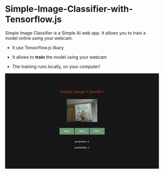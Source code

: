 # Simple-Image-Classifier-with-Tensorflow.js

Simple Image Classifier is a Simple AI web app. It allows you to train a model online using your webcam.

* It use Tensorflow.js libary

* It allows to **train** the model using your webcam

* The training runs locally, on your computer!

<p align="center">
  <img src="preview.jpg" alt="Running the demo" width="738">
</p>
